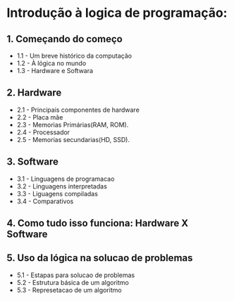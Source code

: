 # Introdução à logica de programação:

## 1. Começando do começo
* 1.1 - Um breve histórico da computação
* 1.2 - À lógica no mundo
* 1.3 - Hardware e Softwara

## 2. Hardware
* 2.1 - Principais componentes de hardware
* 2.2 - Placa mãe
* 2.3 - Memorias Primárias(RAM, ROM).
* 2.4 - Processador
* 2.5 - Memorias secundarias(HD, SSD).

## 3. Software
* 3.1 - Linguagens de programacao
* 3.2 - Linguagens interpretadas
* 3.3 - Liguagens compiladas
* 3.4 - Comparativos

## 4. Como tudo isso funciona: Hardware X Software

## 5. Uso da lógica na solucao de problemas
* 5.1 - Estapas para solucao de problemas
* 5.2 - Estrutura básica de um algoritmo
* 5.3 - Represetacao de um algoritmo
